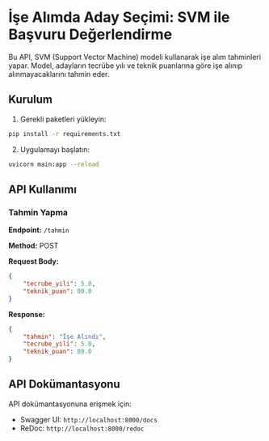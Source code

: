 # İşe Alımda Aday Seçimi: SVM ile Başvuru Değerlendirme

Bu API, SVM (Support Vector Machine) modeli kullanarak işe alım tahminleri yapar. Model, adayların tecrübe yılı ve teknik puanlarına göre işe alınıp alınmayacaklarını tahmin eder.

## Kurulum

1. Gerekli paketleri yükleyin:
```bash
pip install -r requirements.txt
```

2. Uygulamayı başlatın:
```bash
uvicorn main:app --reload
```

## API Kullanımı

### Tahmin Yapma

**Endpoint:** `/tahmin`

**Method:** POST

**Request Body:**
```json
{
    "tecrube_yili": 5.0,
    "teknik_puan": 80.0
}
```

**Response:**
```json
{
    "tahmin": "İşe Alındı",
    "tecrube_yili": 5.0,
    "teknik_puan": 80.0
}
```

## API Dokümantasyonu

API dokümantasyonuna erişmek için:
- Swagger UI: `http://localhost:8000/docs`
- ReDoc: `http://localhost:8000/redoc` 
